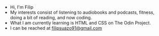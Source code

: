 - Hi, I'm Filip
- My interests consist of listening to audiobooks and podcasts, fitness, doing a bit of reading, and now coding.
- What I am currently learning is HTML and CSS on The Odin Project.
- I can be reached at filipsuazo91@gmail.com
